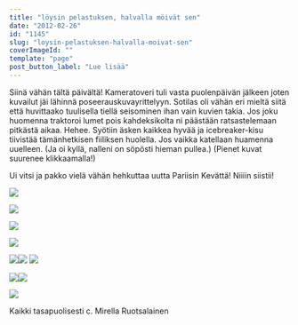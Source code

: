 ```yaml
---
title: "löysin pelastuksen, halvalla möivät sen"
date: "2012-02-26"
id: "1145"
slug: "loysin-pelastuksen-halvalla-moivat-sen"
coverImageId: ""
template: "page"
post_button_label: "Lue lisää"
---
```


Siinä vähän tältä päivältä! Kameratoveri tuli vasta puolenpäivän jälkeen joten kuvailut jäi lähinnä poseerauskuvayrittelyyn. Sotilas oli vähän eri mieltä siitä että huvittaako tuulisella tiellä seisominen ihan vain kuvien takia. Jos joku huomenna traktoroi lumet pois kahdeksikolta ni päästään ratsastelemaan pitkästä aikaa. Hehee. Syötiin äsken kaikkea hyvää ja icebreaker-kisu tiivistää tämänhetkisen fiiliksen huolella. Jos vaikka katellaan huamenna uuelleen. (Ja oi kyllä, nalleni on söpösti hieman pullea.) (Pienet kuvat suurenee klikkaamalla!)

  

Ui vitsi ja pakko vielä vähän hehkuttaa uutta Pariisin Kevättä! Niiiin siistii!

  

  

  

[![](images/unknown_soldier1.png)](http://1.bp.blogspot.com/-AI8pBoot4ZM/T0pDVJYa2uI/AAAAAAAAAXw/v6JvnV6aXWk/s1600/unknown_soldier1.png)

  

[![](images/unknown_soldier2.png)](http://4.bp.blogspot.com/-ca6Zr2JexYs/T0pDciHAPdI/AAAAAAAAAYA/rxF6Sq03GOY/s1600/unknown_soldier2.png)

  

[![](images/unknown_soldier5.png)](http://2.bp.blogspot.com/-aY7MAO8sVHM/T0pDf2ZsuTI/AAAAAAAAAYI/PMiCVS8OiAM/s1600/unknown_soldier5.png)

  

[![](images/unknown_soldier6.png)](http://2.bp.blogspot.com/-O4L7_YXIB5c/T0pDjUAXLgI/AAAAAAAAAYQ/vtjRqhSsOAo/s1600/unknown_soldier6.png)

  

[![](images/unknown_soldier10.png)](http://4.bp.blogspot.com/-Cn20gGN3frs/T0pDZFnkaKI/AAAAAAAAAX4/EzoQA-6CMCI/s1600/unknown_soldier10.png)[![](images/unknown_soldier8.png)](http://3.bp.blogspot.com/-HvG_B8-RGYk/T0pDnRyyItI/AAAAAAAAAYY/6990VMs7taM/s1600/unknown_soldier8.png) [![](images/unknown_soldier9.png)](http://4.bp.blogspot.com/-Gbj_UWpG6_o/T0pUPqG6PaI/AAAAAAAAAYg/R4MxckC5UV8/s1600/unknown_soldier9.png)

  

[![](images/ruokaaaaaaa.png)](http://1.bp.blogspot.com/-SF9eu1ImoOI/T0pUzvw4eNI/AAAAAAAAAYo/G3i7DTx8zhU/s1600/ruokaaaaaaa.png)[![](images/ruokaaaaaaaa2.png)](http://4.bp.blogspot.com/-PZivZtwNrsY/T0pU32Ejk7I/AAAAAAAAAYw/uMFXDi441zc/s1600/ruokaaaaaaaa2.png)

  

[![](images/kisu1.png)](http://4.bp.blogspot.com/-GAs5F7aWZVY/T0pVRL8KinI/AAAAAAAAAY4/ouyUSIm-YT0/s1600/kisu1.png)

Kaikki tasapuolisesti c. Mirella Ruotsalainen
